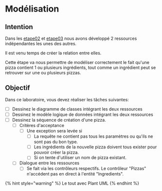 # Modélisation

## Intention

Dans les [etape02](../../etape-02-coder-une-ressource-pizzas/) et [etape03](../../etape-03-coder-une-seconde-ressource-ingredients/) nous avons développé 2 ressources indépendantes les unes des autres.

Il est venu temps de créer la relation entre elles.

Cette étape va nous permettre de modéliser correctement le fait qu'une pizza contient 1 ou plusieurs ingrédients, tout comme un ingrédient peut se retrouver sur une ou plusieurs pizzas.

## Objectif

Dans ce laboratoire, vous devez réaliser les tâches suivantes:

* [ ] Dessinez le diagramme de classes intégrant les deux ressources
* [ ] Dessinez le modèle logique de données intégrant les deux ressources&#x20;
* [ ] Dessinez la séquence de création d'une pizza.
  * [ ] Critères d'acceptance
    * [ ] Une exception sera levée si
      * [ ] La requête ne contient pas tous les paramètres ou qu'ils ne sont pas du bon type.
      * [ ] Les ingrédients de la nouvelle pizza doivent tous exister pour pouvoir créer la pizza.
      * [ ] Si on tente d'utiliser un nom de pizza existant.
  * [ ] Dialogue entre les ressources
    * [ ] Se fait via les contrôleurs respectifs. Le contrôleur "Pizzas" n'accédent pas en direct à l'entité "Ingredients".

{% hint style="warning" %}
Le tout avec Plant UML
{% endhint %}

